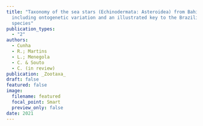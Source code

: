 ```yaml
---
title: "Taxonomy of the sea stars (Echinodermata: Asteroidea) from Bahia State,
  including ontogenetic variation and an illustrated key to the Brazilian
  species"
publication_types:
  - "2"
authors:
  - Cunha
  - R.; Martins
  - L.; Menegola
  - C. & Souto
  - C. (in review)
publication: _Zootaxa_
draft: false
featured: false
image:
  filename: featured
  focal_point: Smart
  preview_only: false
date: 2021
---
```

